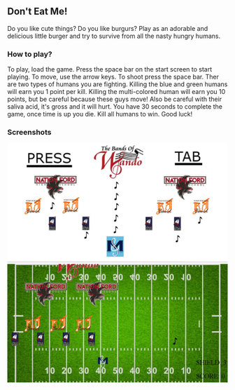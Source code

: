 ## Don't Eat Me!

Do you like cute things?  Do you like burgurs?  Play as an adorable and delicious little burger and try to survive from all the nasty hungry humans.

### How to play?

To play, load the game. Press the space bar on the start screen to start playing. To move, use the arrow keys. To shoot press the space bar. Ther are two types of humans you are fighting.  Killing the blue and green humans will earn you 1 point per kill.  Killing the multi-colored human will earn you 10 points, but be careful because these guys move!  Also be careful with their saliva acid, it's gross and it will hurt.  You have 30 seconds to complete the game, once time is up you die.  Kill all humans to win.  Good luck! 

### Screenshots
![alt text](https://raw.githubusercontent.com/Wesley-F/mann_band_shooter_game/master/screenshots/screenshot1.JPG "Logo Title Text 1")
![alt text](https://raw.githubusercontent.com/Wesley-F/mann_band_shooter_game/master/screenshots/screenshot2.JPG "Logo Title Text 1")
